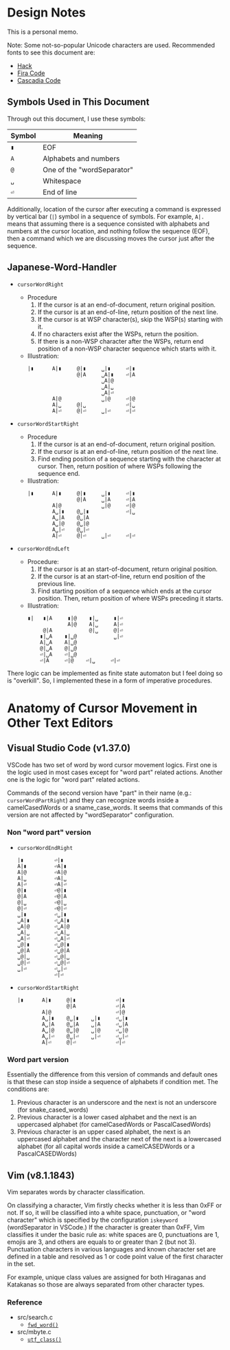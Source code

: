 <!-- markdownlint-disable MD031 -->

# Design Notes

This is a personal memo.

Note: Some not-so-popular Unicode characters are used. Recommended fonts to see
this document are:

- [Hack][hack]
- [Fira Code][fira-code]
- [Cascadia Code][cascadia-code]

## Symbols Used in This Document

Through out this document, I use these symbols:

| Symbol | Meaning                    |
| ------ | -------------------------- |
| `▮`    | EOF                        |
| `A`    | Alphabets and numbers      |
| `@`    | One of the "wordSeparator" |
| `␣`    | Whitespace                 |
| `⏎`    | End of line                |

Additionally, location of the cursor after executing a command is expressed by
vertical bar (`|`) symbol in a sequence of symbols. For example, `A|.` means
that assuming there is a sequence consisted with alphabets and numbers at the
cursor location, and nothing follow the sequence (EOF), then a command which
we are discussing moves the cursor just after the sequence.

## Japanese-Word-Handler

- `cursorWordRight`

  - Procedure
    1. If the cursor is at an end-of-document, return original position.
    2. If the cursor is at an end-of-line, return position of the next line.
    3. If the cursor is at WSP character(s), skip the WSP(s) starting with it.
    4. If no characters exist after the WSPs, return the position.
    5. If there is a non-WSP character after the WSPs, return end position of
       a non-WSP character sequence which starts with it.
  - Illustration:
    ```text
    |▮      A|▮     @|▮     ␣|▮     ⏎|▮
                    @|A     ␣A|▮    ⏎|A
                            ␣A|@
                            ␣A|␣
                            ␣A|⏎
            A|@             ␣|@     ⏎|@
            A|␣     @|␣             ⏎|␣
            A|⏎     @|⏎     ␣|⏎     ⏎|⏎
    ```

- `cursorWordStartRight`

  - Procedure
    1. If the cursor is at an end-of-document, return original position.
    2. If the cursor is at an end-of-line, return position of the next line.
    3. Find ending position of a sequence starting with the character at
       cursor. Then, return position of where WSPs following the sequence end.
  - Illustration:
    ```text
    |▮      A|▮     @|▮     ␣|▮     ⏎|▮
                    @|A     ␣|A     ⏎|A
            A|@             ␣|@     ⏎|@
            A␣|▮    @␣|▮            ⏎|␣
            A␣|A    @␣|A
            A␣|@    @␣|@
            A␣|⏎    @␣|⏎
            A|⏎     @|⏎     ␣|⏎     ⏎|⏎
    ```

- `cursorWordEndLeft`

  - Procedure:
    1. If the cursor is at an start-of-document, return original position.
    2. If the cursor is at an start-of-line, return end position of the
       previous line.
    3. Find starting position of a sequence which ends at the cursor position.
       Then, return position of where WSPs preceding it starts.
  - Illustration:
    ```text
    ▮|   ▮|A     ▮|@    ▮|␣     ▮|⏎
                 A|@    A|␣     A|⏎
         @|A            @|␣     @|⏎
        ▮|␣A    ▮|␣@            ␣|⏎
        A|␣A    A|␣@
        @|␣A    @|␣@
        ⏎|␣A    ⏎|␣@
        ⏎|A     ⏎|@    ⏎|␣     ⏎|⏎
    ```

There logic can be implemented as finite state automaton but I feel doing so is
"overkill". So, I implemented these in a form of imperative procedures.

# Anatomy of Cursor Movement in Other Text Editors

## Visual Studio Code (v1.37.0)

VSCode has two set of word by word cursor movement logics. First one is the
logic used in most cases except for "word part" related actions. Another one is
the logic for "word part" related actions.

Commands of the second version have "part" in their name (e.g.:
`cursorWordPartRight`) and they can recognize words inside a camelCasedWords
or a sname_case_words. It seems that commands of this version are not affected
by "wordSeparator" configuration.

### Non "word part" version

- `cursorWordEndRight`

  ```text
  |▮          ⏎|▮
  A|▮         ⏎A|▮
  A|@         ⏎A|@
  A|␣         ⏎A|␣
  A|⏎         ⏎A|⏎
  @|▮         ⏎@|▮
  @|A         ⏎@|A
  @|␣         ⏎@|␣
  @|⏎         ⏎@|⏎
  ␣|▮         ⏎␣|▮
  ␣A|▮        ⏎␣A|▮
  ␣A|@        ⏎␣A|@
  ␣A|␣        ⏎␣A|␣
  ␣A|⏎        ⏎␣A|⏎
  ␣@|▮        ⏎␣@|▮
  ␣@|A        ⏎␣@|A
  ␣@|␣        ⏎␣@|␣
  ␣@|⏎        ⏎␣@|⏎
  ␣|⏎         ⏎␣|⏎
              ⏎|⏎
  ```

- `cursorWordStartRight`
  ```text
  |▮      A|▮     @|▮             ⏎|▮
                  @|A             ⏎|A
          A|@                     ⏎|@
          A␣|▮    @␣|▮    ␣|▮     ⏎␣|▮
          A␣|A    @␣|A    ␣|A     ⏎␣|A
          A␣|@    @␣|@    ␣|@     ⏎␣|@
          A␣|⏎    @␣|⏎    ␣|⏎     ⏎␣|⏎
          A|⏎     @|⏎             ⏎|⏎
  ```

### Word part version

Essentially the difference from this version of commands and default ones is
that these can stop inside a sequence of alphabets if condition met.
The conditions are:

1. Previous character is an underscore and the next is not an underscore
   (for snake_cased_words)
2. Previous character is a lower cased alphabet and the next is an uppercased
   alphabet (for camelCasedWords or PascalCasedWords)
3. Previous character is an upper cased alphabet, the next is an uppercased
   alphabet and the character next of the next is a lowercased alphabet
   (for all capital words inside a camelCASEDWords or a PascalCASEDWords)

## Vim (v8.1.1843)

Vim separates words by character classification.

On classifying a character, Vim firstly checks whether it is less than 0xFF
or not. If so, it will be classified into a white space, punctuation, or
"word character" which is specified by the configuration `iskeyword`
(wordSeparator in VSCode.) If the character is greater than 0xFF, Vim
classifies it under the basic rule as: white spaces are 0, punctuations are 1,
emojis are 3, and others are equals to or greater than 2 (but not 3).
Punctuation characters in various languages and known character set are defined
in a table and resolved as 1 or code point value of the first character in the
set.

For example, unique class values are assigned for both Hiraganas and Katakanas
so those are always separated from other character types.

### Reference

- src/search.c
  - [`fwd_word()`](https://github.com/vim/vim/blob/v8.1.1843/src/search.c#L3050)
- src/mbyte.c
  - [`utf_class()`](https://github.com/vim/vim/blob/v8.1.1843/src/mbyte.c#L2764)

[hack]: https://sourcefoundry.org/hack/
[fira-code]: https://github.com/tonsky/FiraCode
[cascadia-code]: https://github.com/microsoft/cascadia-code
